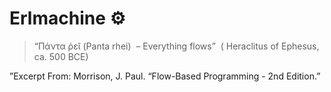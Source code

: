 # Erlmachine ⚙️

> “Πάντα ῥεῖ (Panta rhei)  – Everything flows”  ( Heraclitus of Ephesus, ca. 500 BCE) 

”Excerpt From: Morrison, J. Paul. “Flow-Based Programming - 2nd Edition.” 
